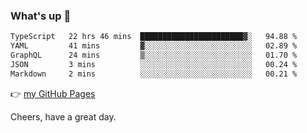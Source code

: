 ### What's up 👋

<!--START_SECTION:waka-->

```txt
TypeScript   22 hrs 46 mins  ███████████████████████▓░   94.88 %
YAML         41 mins         ▓░░░░░░░░░░░░░░░░░░░░░░░░   02.89 %
GraphQL      24 mins         ▒░░░░░░░░░░░░░░░░░░░░░░░░   01.70 %
JSON         3 mins          ░░░░░░░░░░░░░░░░░░░░░░░░░   00.24 %
Markdown     2 mins          ░░░░░░░░░░░░░░░░░░░░░░░░░   00.21 %
```

<!--END_SECTION:waka-->

👉 [my GitHub Pages](https://ykzhukian.github.io)

Cheers, have a great day.

